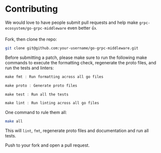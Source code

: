 # Contributing

We would love to have people submit pull requests and help make `grpc-ecosystem/go-grpc-middleware` even better 👍.

Fork, then clone the repo:

```bash
git clone git@github.com:your-username/go-grpc-middleware.git
```
Before submitting a patch, please make sure to run the following make commands to execute the
formatting check, regenerate the proto files, and run the tests and linters:
```powershell
make fmt : Run formatting across all go files

make proto : Generate proto files

make test : Run all the tests

make lint : Run linting across all go files
```

One command to rule them all:

```bash
make all
```

This will `lint`, `fmt`, regenerate proto files and documentation and run all tests.


Push to your fork and open a pull request.

